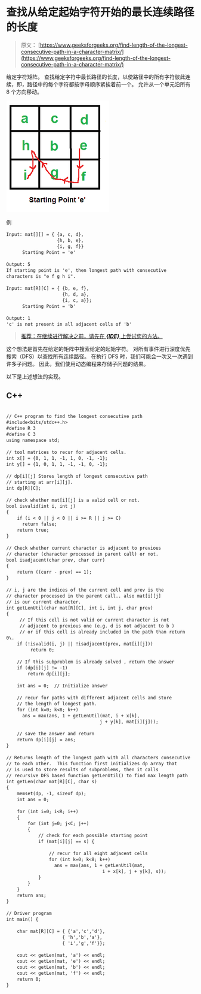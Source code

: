 # 查找从给定起始字符开始的最长连续路径的长度

> 原文： [https://www.geeksforgeeks.org/find-length-of-the-longest-consecutive-path-in-a-character-matrix/](https://www.geeksforgeeks.org/find-length-of-the-longest-consecutive-path-in-a-character-matrix/)

给定字符矩阵。 查找给定字符中最长路径的长度，以使路径中的所有字符彼此连续，即，路径中的每个字符都按字母顺序紧挨着前一个。 允许从一个单元沿所有 8 个方向移动。

[![matrix](img/f4ded9b86ece36ca43c85776ad472527.png)](https://media.geeksforgeeks.org/wp-content/cdn-uploads/matrix.png)

例

```
Input: mat[][] = { {a, c, d},
                   {h, b, e},
                   {i, g, f}}
      Starting Point = 'e'

Output: 5
If starting point is 'e', then longest path with consecutive 
characters is "e f g h i".

Input: mat[R][C] = { {b, e, f},
                     {h, d, a},
                     {i, c, a}};
      Starting Point = 'b'

Output: 1
'c' is not present in all adjacent cells of 'b'

```

> [推荐：在继续进行解决之前，请先在 ***{IDE}*** 上尝试您的方法。](https://ide.geeksforgeeks.org/)

这个想法是首先在给定的矩阵中搜索给定的起始字符。 对所有事件进行深度优先搜索（DFS）以查找所有连续路径。 在执行 DFS 时，我们可能会一次又一次遇到许多子问题。 因此，我们使用动态编程来存储子问题的结果。

以下是上述想法的实现。

## C++ 

```

// C++ program to find the longest consecutive path 
#include<bits/stdc++.h> 
#define R 3 
#define C 3 
using namespace std; 

// tool matrices to recur for adjacent cells. 
int x[] = {0, 1, 1, -1, 1, 0, -1, -1}; 
int y[] = {1, 0, 1, 1, -1, -1, 0, -1}; 

// dp[i][j] Stores length of longest consecutive path 
// starting at arr[i][j]. 
int dp[R][C]; 

// check whether mat[i][j] is a valid cell or not. 
bool isvalid(int i, int j) 
{ 
    if (i < 0 || j < 0 || i >= R || j >= C) 
      return false; 
    return true; 
} 

// Check whether current character is adjacent to previous 
// character (character processed in parent call) or not. 
bool isadjacent(char prev, char curr) 
{ 
    return ((curr - prev) == 1); 
} 

// i, j are the indices of the current cell and prev is the 
// character processed in the parent call.. also mat[i][j] 
// is our current character. 
int getLenUtil(char mat[R][C], int i, int j, char prev) 
{ 
     // If this cell is not valid or current character is not 
     // adjacent to previous one (e.g. d is not adjacent to b ) 
     // or if this cell is already included in the path than return 0\. 
    if (!isvalid(i, j) || !isadjacent(prev, mat[i][j])) 
         return 0; 

    // If this subproblem is already solved , return the answer 
    if (dp[i][j] != -1) 
        return dp[i][j]; 

    int ans = 0;  // Initialize answer 

    // recur for paths with different adjacent cells and store 
    // the length of longest path. 
    for (int k=0; k<8; k++) 
      ans = max(ans, 1 + getLenUtil(mat, i + x[k], 
                                   j + y[k], mat[i][j])); 

    // save the answer and return 
    return dp[i][j] = ans; 
} 

// Returns length of the longest path with all characters consecutive 
// to each other.  This function first initializes dp array that 
// is used to store results of subproblems, then it calls 
// recursive DFS based function getLenUtil() to find max length path 
int getLen(char mat[R][C], char s) 
{ 
    memset(dp, -1, sizeof dp); 
    int ans = 0; 

    for (int i=0; i<R; i++) 
    { 
        for (int j=0; j<C; j++) 
        { 
            // check for each possible starting point 
            if (mat[i][j] == s) { 

                // recur for all eight adjacent cells 
                for (int k=0; k<8; k++) 
                  ans = max(ans, 1 + getLenUtil(mat, 
                                    i + x[k], j + y[k], s)); 
            } 
        } 
    } 
    return ans; 
} 

// Driver program 
int main() { 

    char mat[R][C] = { {'a','c','d'}, 
                     { 'h','b','a'}, 
                     { 'i','g','f'}}; 

    cout << getLen(mat, 'a') << endl; 
    cout << getLen(mat, 'e') << endl; 
    cout << getLen(mat, 'b') << endl; 
    cout << getLen(mat, 'f') << endl; 
    return 0; 
} 

```